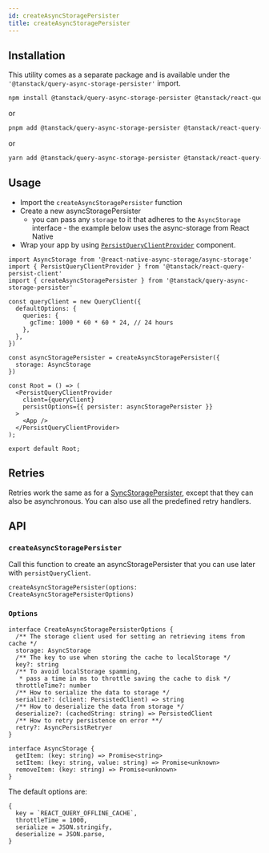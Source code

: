 ```yaml
---
id: createAsyncStoragePersister
title: createAsyncStoragePersister
---
```


## Installation

This utility comes as a separate package and is available under the `'@tanstack/query-async-storage-persister'` import.
```bash
npm install @tanstack/query-async-storage-persister @tanstack/react-query-persist-client
```
or
```bash
pnpm add @tanstack/query-async-storage-persister @tanstack/react-query-persist-client
```
or
```bash
yarn add @tanstack/query-async-storage-persister @tanstack/react-query-persist-client
```

## Usage

- Import the `createAsyncStoragePersister` function
- Create a new asyncStoragePersister
  - you can pass any `storage` to it that adheres to the `AsyncStorage` interface - the example below uses the async-storage from React Native
- Wrap your app by using [`PersistQueryClientProvider`](../plugins/persistQueryClient.md#persistqueryclientprovider) component.

```tsx
import AsyncStorage from '@react-native-async-storage/async-storage'
import { PersistQueryClientProvider } from '@tanstack/react-query-persist-client'
import { createAsyncStoragePersister } from '@tanstack/query-async-storage-persister'

const queryClient = new QueryClient({
  defaultOptions: {
    queries: {
      gcTime: 1000 * 60 * 60 * 24, // 24 hours
    },
  },
})

const asyncStoragePersister = createAsyncStoragePersister({
  storage: AsyncStorage
})

const Root = () => (
  <PersistQueryClientProvider
    client={queryClient}
    persistOptions={{ persister: asyncStoragePersister }}
  >
    <App />
  </PersistQueryClientProvider>
);

export default Root;
```

## Retries

Retries work the same as for a [SyncStoragePersister](../plugins/createSyncStoragePersister), except that they can also be asynchronous. You can also use all the predefined retry handlers.

## API

### `createAsyncStoragePersister`

Call this function to create an asyncStoragePersister that you can use later with `persistQueryClient`.

```tsx
createAsyncStoragePersister(options: CreateAsyncStoragePersisterOptions)
```

### `Options`

```tsx
interface CreateAsyncStoragePersisterOptions {
  /** The storage client used for setting an retrieving items from cache */
  storage: AsyncStorage
  /** The key to use when storing the cache to localStorage */
  key?: string
  /** To avoid localStorage spamming,
   * pass a time in ms to throttle saving the cache to disk */
  throttleTime?: number
  /** How to serialize the data to storage */
  serialize?: (client: PersistedClient) => string
  /** How to deserialize the data from storage */
  deserialize?: (cachedString: string) => PersistedClient
  /** How to retry persistence on error **/
  retry?: AsyncPersistRetryer
}

interface AsyncStorage {
  getItem: (key: string) => Promise<string>
  setItem: (key: string, value: string) => Promise<unknown>
  removeItem: (key: string) => Promise<unknown>
}
```

The default options are:

```tsx
{
  key = `REACT_QUERY_OFFLINE_CACHE`,
  throttleTime = 1000,
  serialize = JSON.stringify,
  deserialize = JSON.parse,
}
```
